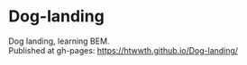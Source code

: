 # Dog-landing
Dog landing, learning BEM.  
Published at gh-pages: https://htwwth.github.io/Dog-landing/
